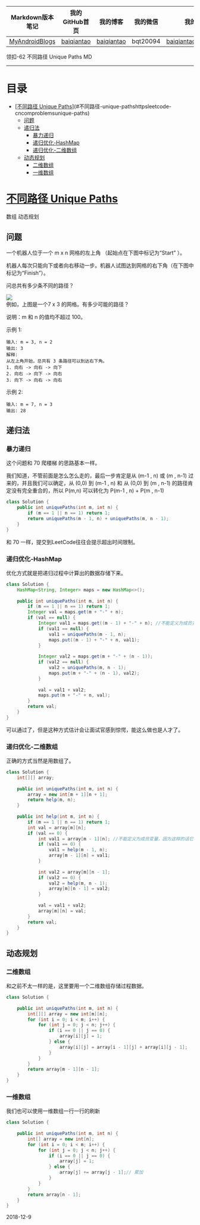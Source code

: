 | Markdown版本笔记 | 我的GitHub首页 | 我的博客 | 我的微信 | 我的邮箱 |  
| :------------: | :------------: | :------------: | :------------: | :------------: |  
| [MyAndroidBlogs][Markdown] | [baiqiantao][GitHub] | [baiqiantao][博客] | bqt20094 | baiqiantao@sina.com |  
  
[Markdown]:https://github.com/baiqiantao/MyAndroidBlogs  
[GitHub]:https://github.com/baiqiantao  
[博客]:http://www.cnblogs.com/baiqiantao/  
  
领扣-62 不同路径 Unique Paths MD  
***  
目录  
===  

- [[不同路径 Unique Paths](https://leetcode-cn.com/problems/unique-paths/)](#不同路径-unique-pathshttpsleetcode-cncomproblemsunique-paths)
	- [问题](#问题)
	- [递归法](#递归法)
		- [暴力递归](#暴力递归)
		- [递归优化-HashMap](#递归优化-hashmap)
		- [递归优化-二维数组](#递归优化-二维数组)
	- [动态规划](#动态规划)
		- [二维数组](#二维数组)
		- [一维数组](#一维数组)
  
# [不同路径 Unique Paths](https://leetcode-cn.com/problems/unique-paths/)  
数组 动态规划  
  
## 问题  
一个机器人位于一个 m x n 网格的左上角 （起始点在下图中标记为“Start” ）。  
  
机器人每次只能向下或者向右移动一步。机器人试图达到网格的右下角（在下图中标记为“Finish”）。  
  
问总共有多少条不同的路径？  
  
![](https://assets.leetcode-cn.com/aliyun-lc-upload/uploads/2018/10/22/robot_maze.png)  
例如，上图是一个7 x 3 的网格。有多少可能的路径？  
  
说明：m 和 n 的值均不超过 100。  
  
示例 1:  
  
    输入: m = 3, n = 2  
    输出: 3  
    解释:  
    从左上角开始，总共有 3 条路径可以到达右下角。  
    1. 向右 -> 向右 -> 向下  
    2. 向右 -> 向下 -> 向右  
    3. 向下 -> 向右 -> 向右  
  
示例 2:  
  
    输入: m = 7, n = 3  
    输出: 28  
  
## 递归法  
### 暴力递归  
这个问题和 70 爬楼梯 的思路基本一样。  
  
我们知道，不管前面是怎么怎么走的，最后一步肯定是从 (m-1 , n) 或 (m , n-1) 过来的，并且我们可以确定，从 (0,0) 到 (m-1 , n) 和 从 (0,0) 到 (m , n-1) 的路径肯定没有完全重合的，所以 P(m,n) 可以转化为 P(m-1 , n) + P(m , n-1)  
  
```java  
class Solution {  
    public int uniquePaths(int m, int n) {  
        if (m == 1 || n == 1) return 1;  
        return uniquePaths(m - 1, n) + uniquePaths(m, n - 1);  
    }  
}  
```  
  
和 70 一样，提交到LeetCode往往会提示超出时间限制。  
  
### 递归优化-HashMap  
优化方式就是把递归过程中计算出的数据存储下来。  
  
```java  
class Solution {  
    HashMap<String, Integer> maps = new HashMap<>();  
  
    public int uniquePaths(int m, int n) {  
        if (m == 1 || n == 1) return 1;  
        Integer val = maps.get(m + "-" + n);  
        if (val == null) {  
            Integer val1 = maps.get((m - 1) + "-" + n); //不能定义为成员变量，因为这样的话它的值会被多个函数调用同时修改  
            if (val1 == null) {  
                val1 = uniquePaths(m - 1, n);  
                maps.put((m - 1) + "-" + n, val1);  
            }  
  
            Integer val2 = maps.get(m + "-" + (n - 1));  
            if (val2 == null) {  
                val2 = uniquePaths(m, n - 1);  
                maps.put(m + "-" + (n - 1), val2);  
            }  
  
            val = val1 + val2;  
            maps.put(m + "-" + n, val);  
        }  
        return val;  
    }  
}  
```  
  
可以通过了，但是这种方式估计会让面试官感到惊愕，能这么做也是人才了。  
  
### 递归优化-二维数组  
正确的方式当然是用数组了。  
  
```java  
class Solution {  
    int[][] array;  
  
    public int uniquePaths(int m, int n) {  
        array = new int[m + 1][n + 1];  
        return help(m, n);  
    }  
  
    public int help(int m, int n) {  
        if (m == 1 || n == 1) return 1;  
        int val = array[m][n];  
        if (val == 0) {  
            int val1 = array[m - 1][n]; //不能定义为成员变量，因为这样的话它的值会被多个函数调用同时修改  
            if (val1 == 0) {  
                val1 = help(m - 1, n);  
                array[m - 1][n] = val1;  
            }  
  
            int val2 = array[m][n - 1];  
            if (val2 == 0) {  
                val2 = help(m, n - 1);  
                array[m][n - 1] = val2;  
            }  
  
            val = val1 + val2;  
            array[m][n] = val;  
        }  
        return val;  
    }  
}  
```  
  
## 动态规划  
### 二维数组  
和之前不太一样的是，这里要用一个二维数组存储过程数据。  
  
```java  
class Solution {  
  
    public int uniquePaths(int m, int n) {  
        int[][] array = new int[m][n];  
        for (int i = 0; i < m; i++) {  
            for (int j = 0; j < n; j++) {  
                if (i == 0 || j == 0) {  
                    array[i][j] = 1;  
                } else {  
                    array[i][j] = array[i - 1][j] + array[i][j - 1];  
                }  
            }  
        }  
        return array[m - 1][n - 1];  
    }  
}  
```  
  
### 一维数组  
我们也可以使用一维数组一行一行的刷新  
  
```java  
class Solution {  
  
    public int uniquePaths(int m, int n) {  
        int[] array = new int[n];  
        for (int i = 0; i < m; i++) {  
            for (int j = 0; j < n; j++) {  
                if (i == 0 || j == 0) {  
                    array[j] = 1;  
                } else {  
                    array[j] += array[j - 1];// 累加  
                }  
            }  
        }  
        return array[n - 1];  
    }  
}  
```  
  
2018-12-9  
